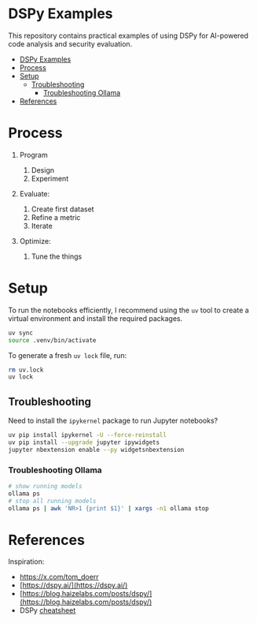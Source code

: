 # DSPy Examples

This repository contains practical examples of using DSPy for AI-powered code analysis and security evaluation.

- [DSPy Examples](#dspy-examples)
- [Process](#process)
- [Setup](#setup)
  - [Troubleshooting](#troubleshooting)
    - [Troubleshooting Ollama](#troubleshooting-ollama)
- [References](#references)

# Process

1. Program

   1. Design
   2. Experiment

2. Evaluate:

   1. Create first dataset
   2. Refine a metric
   3. Iterate

3. Optimize:
   1. Tune the things

# Setup

To run the notebooks efficiently, I recommend using the `uv` tool to create a virtual environment and install the required packages.

```bash
uv sync
source .venv/bin/activate
```

To generate a fresh `uv lock` file, run:

```bash
rm uv.lock
uv lock
```

## Troubleshooting

Need to install the `ipykernel` package to run Jupyter notebooks?

```bash
uv pip install ipykernel -U --force-reinstall
uv pip install --upgrade jupyter ipywidgets
jupyter nbextension enable --py widgetsnbextension
```

### Troubleshooting Ollama

```bash
# show running models
ollama ps
# stop all running models
ollama ps | awk 'NR>1 {print $1}' | xargs -n1 ollama stop
```

# References

Inspiration:
  - https://x.com/tom_doerr
  - [https://dspy.ai/](https://dspy.ai/)
  - [https://blog.haizelabs.com/posts/dspy/](https://blog.haizelabs.com/posts/dspy/)
  - DSPy [cheatsheet](https://dspy.ai/cheatsheet)